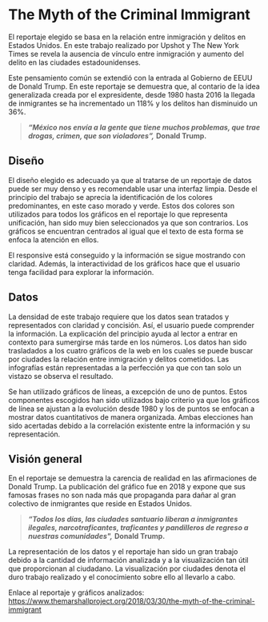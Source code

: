 # The Myth of the Criminal Immigrant
 
El reportaje elegido se basa en la relación entre inmigración y delitos en Estados Unidos. En este trabajo realizado por Upshot y The New York Times se revela la ausencia de vínculo entre inmigración y aumento del delito en las ciudades estadounidenses. 

Este pensamiento común se extendió con la entrada al Gobierno de EEUU de Donald Trump. En este reportaje se demuestra que, al contario de la idea generalizada creada por el expresidente, desde 1980 hasta 2016 la llegada de inmigrantes se ha incrementado un 118% y los delitos han disminuido un 36%.

>***“México nos envía a la gente que tiene muchos problemas, que trae drogas, crimen, que son violadores”,*** **Donald Trump.**
 
## Diseño
El diseño elegido es adecuado ya que al tratarse de un reportaje de datos puede ser muy denso y es recomendable usar una interfaz limpia. Desde el principio del trabajo se aprecia la identificación de los colores predominantes, en este caso morado y verde. Estos dos colores son utilizados para todos los gráficos en el reportaje lo que representa unificación, han sido muy bien seleccionados ya que son contrarios. Los gráficos se encuentran centrados al igual que el texto de esta forma se enfoca la atención en ellos.

El responsive está conseguido y la información se sigue mostrando con claridad. Además, la interactividad de los gráficos hace que el usuario tenga facilidad para explorar la información.

## Datos
La densidad de este trabajo requiere que los datos sean tratados y representados con claridad y concisión. Así, el usuario puede comprender la información. La explicación del principio ayuda al lector a entrar en contexto para sumergirse más tarde en los números. Los datos han sido trasladados a los cuatro gráficos de la web en los cuales se puede buscar por ciudades la relación entre inmigración y delitos cometidos. Las infografías están representadas a la perfección ya que con tan solo un vistazo se observa el resultado.

Se han utilizado gráficos de líneas, a excepción de uno de puntos. Estos componentes escogidos han sido utilizados bajo criterio ya que los gráficos de línea se ajustan a la evolución desde 1980 y los de puntos se enfocan a mostrar datos cuantitativos de manera organizada. Ambas elecciones han sido acertadas debido a la correlación existente entre la información y su representación.
 
## Visión general
En el reportaje se demuestra la carencia de realidad en las afirmaciones de Donald Trump. La publicación del gráfico fue en 2018 y expone que sus famosas frases no son nada más que propaganda para dañar al gran colectivo de inmigrantes que reside en Estados Unidos.

>***“Todos los días, las ciudades santuario liberan a inmigrantes ilegales, narcotraficantes, traficantes y pandilleros de regreso a nuestras comunidades",*** **Donald Trump.**

La representación de los datos y el reportaje han sido un gran trabajo debido a la cantidad de información analizada y a la visualización tan útil que proporcionan al ciudadano. La visualización por ciudades denota el duro trabajo realizado y el conocimiento sobre ello al llevarlo a cabo.
 
Enlace al reportaje y gráficos analizados:
<https://www.themarshallproject.org/2018/03/30/the-myth-of-the-criminal-immigrant>
